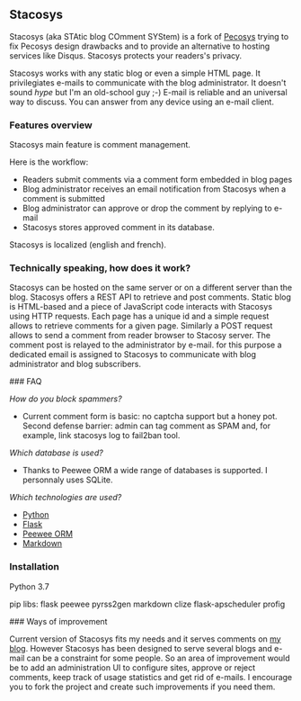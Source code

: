 ## Stacosys

Stacosys (aka STAtic blog COmment SYStem) is a fork of [Pecosys](http://github.com/kianby/pecosys) trying to fix Pecosys design drawbacks and to provide an alternative to hosting services like Disqus. Stacosys protects your readers's privacy.

Stacosys works with any static blog or even a simple HTML page. It  privilegiates e-mails to communicate with the blog administrator. It doesn't sound *hype* but I'm an old-school guy ;-) E-mail is reliable and an
universal way to discuss. You can answer from any device using an e-mail client.

###  Features overview

Stacosys main feature is comment management.

Here is the workflow:

-    Readers submit comments via a comment form embedded in blog pages
-    Blog administrator receives an email notification from Stacosys when a
     comment is submitted
-    Blog administrator can approve or drop the comment by replying to e-mail
-    Stacosys stores approved comment in its database.

Stacosys is localized (english and french).

### Technically speaking, how does it work?

Stacosys can be hosted on the same server or on a different server than the blog. Stacosys offers a REST API to retrieve and post comments. Static blog is HTML-based and a piece of JavaScript code interacts with Stacosys using HTTP requests. Each page has a unique id and a simple request allows to retrieve comments for a given page. Similarly a POST request allows to send a comment from reader browser to Stacosy server. The comment post is relayed to the administrator by e-mail. for this purpose a dedicated email is assigned to Stacosys to communicate with blog administrator and blog subscribers.

### FAQ

*How do you block spammers?*
- Current comment form is basic: no captcha support but a honey pot. Second defense barrier: admin can tag comment as SPAM and, for example, link stacosys log to fail2ban tool. 

*Which database is used?*
- Thanks to Peewee ORM a wide range of databases is supported. I personnaly uses SQLite.

*Which technologies are used?*

-    [Python](https://www.python.org)
-    [Flask](http://flask.pocoo.org)
-    [Peewee ORM](http://docs.peewee-orm.com)
-    [Markdown](http://daringfireball.net/projects/markdown)

### Installation

Python 3.7

pip libs: flask peewee pyrss2gen markdown clize flask-apscheduler profig

### Ways of improvement

Current version of Stacosys fits my needs and it serves comments on [my blog](https://blogduyax.madyanne.fr). However Stacosys has been designed to serve several blogs and e-mail can be a constraint for some people. So an area of improvement would be to add an administration UI to configure sites, approve or reject comments, keep track of usage statistics and get rid of e-mails. I encourage you to fork the project and create such improvements if you need them.
